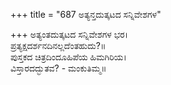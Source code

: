 +++
title = "687 ಅತ್ಯನ್ತದುತ್ಕಟದ ಸನ್ನಿವೇಶಗಳ"

+++
ಅತ್ಯಂತದುತ್ಕಟದ ಸನ್ನಿವೇಶಗಳ ಭರ।  
ಪ್ರತ್ಯಕ್ಷದರ್ಶನದಿನಲ್ಲದೆಂತಹುದು?॥  
ಪುಸ್ತಕದ ಚಿತ್ರದಿಂದೂಹಿಪೆಯ ಹಿಮಗಿರಿಯ।  
ವಿಸ್ತಾರದದ್ಭುತವ? - ಮಂಕುತಿಮ್ಮ॥  
